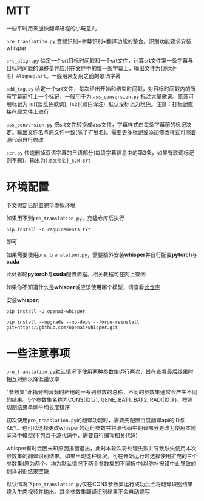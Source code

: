 # MTT
一些平时用来加快翻译进程的小玩意儿

`pre_translation.py` 音频识别+字幕识别+翻译功能的整合。识别功能要求安装whisper

`srt_align.py` 给定一个srt目标时间戳和一个srt文件，计算srt文件第一条字幕与目标时间戳的偏移量并应用在文件中的每一条字幕上，输出文件为`[原文件名]_Aligned.srt`。一般用来复用之前的歌词字幕

`add_tag.py` 给定一个srt文件，每次给出开始和结束时间戳，对目标时间戳内的所有字幕前打上一个标记，一般用于为 `ass_conversion.py` 标注大量歌词。原装可用标记为`!s|`(淡蓝色歌词), `!s2|`(绿色译注), 默认没标记为粉色。注意：打标记直接在原文件上进行

`ass_conversion.py` 把srt文件转换成ass文件，字幕样式由每条字幕前的标记决定。输出文件名与原文件一致(除了扩展名)。需要更多标记或添加修改样式可照着源代码自行修改

`scr.py` 快速删掉双语字幕的日语部分(每段字幕信息中的第3条，如果有歌词标记则不删)，输出为`[原文件名]_SCR.srt`

# 环境配置

下文假定已配置完毕虚拟环境

如果用不到`pre_translation.py`，克隆仓库后执行

`pip install -r requirements.txt`

即可

如果需要使用`pre_translation.py`，需要额外安装**whisper**并自行配置**pytorch**与**cuda**

此处省略**pytorch**与**cuda**配置流程。相关教程可在网上查阅

如果你不知道什么是**whisper**或应该使用哪个模型，请查看[此仓库](https://github.com/openai/whisper)

安装**whisper**:

`pip install -U openai-whisper`

`pip install --upgrade --no-deps --force-reinstall git+https://github.com/openai/whisper.git`

# 一些注意事项

`pre_translation.py`默认情况下使用两种参数集运行两次，旨在查看最后结果时相互对照以降低错误率

"参数集"此指分割音频时所用的一系列参数的总称，不同的参数集通常会产生不同的结果。5个参数集名称为CONS(默认), GENE, BAT1, BAT2, RADI(默认)。按照切割结果单体平均长度排序

初次使用`pre_translation.py`的翻译功能时，需要先配置百度翻译api的ID与KEY。也可以选择更改whisper的运行参数并将源代码中翻译部分更改为使用本地英译中模型(不包含于源代码中，需要自行编写相关代码)

whisper有时会因未知原因报错退出，此时本轮次将处理失败并导致缺失使用本次参数集的翻译识别结果。如果出现这种情况，可在开始运行时选择使用扩充的三个参数集(原为两个，均为默认情况下两个参数集的不同折中)以弥补报错中止导致的翻译识别结果空缺

默认情况下`pre_translation.py`仅在CONS参数集运行成功后会将翻译识别结果烧入生肉视频并输出。其余参数集翻译识别结果不会自动烧写


